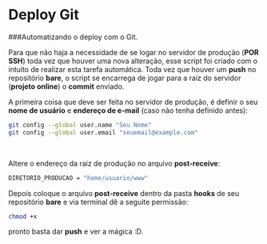 # Deploy Git
###Automatizando o deploy com o Git.

Para que não haja a necessidade de se logar no servidor de produção (**POR SSH**) toda vez que houver uma nova alteração, esse script foi criado com o intuíto de realizar esta tarefa automática. Toda vez que houver um **push** no repositório **bare**, o script se encarrega de jogar para a raiz do servidor (**projeto online**) o **commit** enviado. 

A primeira coisa que deve ser feita no servidor de produção, é definir o seu **nome de usuário** e **endereço de e-mail** (caso não tenha definido antes):

```bash
git config --global user.name "Seu Nome"
git config --global user.email "seuemail@example.com"
```

<br />	

Altere o endereço da raiz de produção no arquivo <strong>post-receive</strong>:<br />	
```bash
DIRETORIO_PRODUCAO = "home/usuario/www"
```

Depois coloque o arquivo <strong>post-receive</strong> dentro da pasta <strong>hooks</strong> de seu repositório <strong>bare</strong> e via terminal dê a seguite permissão:
```bash
chmod +x
```
pronto basta dar <strong>push</strong> e ver a mágica :D. 
